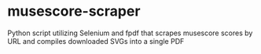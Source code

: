 # musescore-scraper
Python script utilizing Selenium and fpdf that scrapes musescore scores by URL and compiles downloaded SVGs into a single PDF
